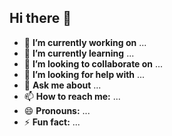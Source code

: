 ## Hi there 👋

- 🔭 **I’m currently working on** ...
- 🌱 **I’m currently learning** ...
- 👯 **I’m looking to collaborate on** ...
- 🤔 **I’m looking for help with** ...
- 💬 **Ask me about** ...
- 📫 **How to reach me:** ...
- 😄 **Pronouns:** ...
- ⚡ **Fun fact:** ...

<!--
**reimunyancat/reimunyancat** is a ✨ _special_ ✨ repository because its `README.md` (this file) appears on your GitHub profile.

Here are some ideas to get you started:

- 🔭 I’m currently working on ...
- 🌱 I’m currently learning ...
- 👯 I’m looking to collaborate on ...
- 🤔 I’m looking for help with ...
- 💬 Ask me about ...
- 📫 How to reach me: ...
- 😄 Pronouns: ...
- ⚡ Fun fact: ...
-->
